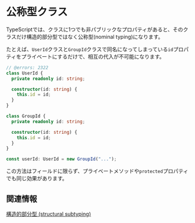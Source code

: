 # 公称型クラス

TypeScriptでは、クラスに1つでも非パブリックなプロパティがあると、そのクラスだけ構造的部分型ではなく公称型(nominal typing)になります。

たとえば、`UserId`クラスと`GroupId`クラスで同名になってしまっている`id`プロパティをプライベートにするだけで、相互の代入が不可能になります。

```ts twoslash
// @errors: 2322
class UserId {
  private readonly id: string;

  constructor(id: string) {
    this.id = id;
  }
}

class GroupId {
  private readonly id: string;

  constructor(id: string) {
    this.id = id;
  }
}

const userId: UserId = new GroupId("...");
```

この方法はフィールドに限らず、プライベートメソッドや`protected`プロパティでも同じ効果があります。

## 関連情報

[構造的部分型 (structural subtyping)](../../values-types-variables/structural-subtyping.md)
